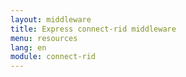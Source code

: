 ```yaml
---
layout: middleware
title: Express connect-rid middleware
menu: resources
lang: en
module: connect-rid
---
```


